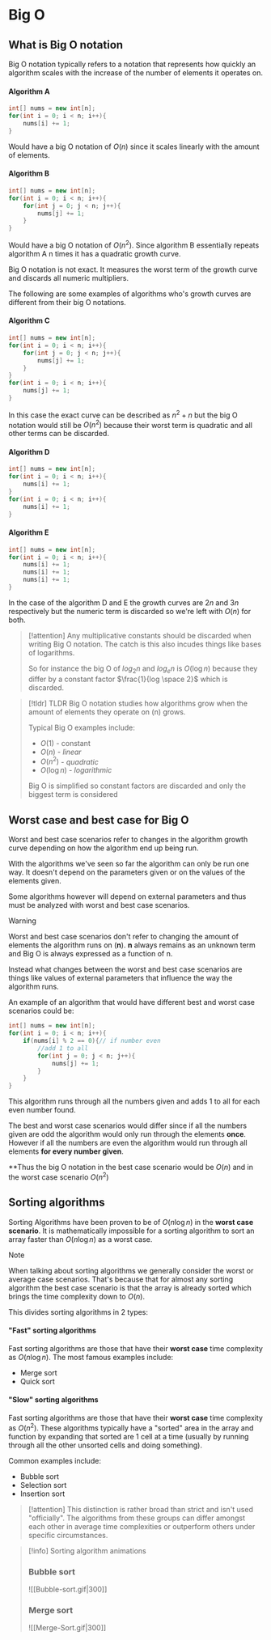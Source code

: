 # Big O

## What is Big O notation
Big O notation typically refers to a notation that represents how quickly an algorithm scales with the increase of the number of elements it operates on.

#### Algorithm A
```c++
int[] nums = new int[n];
for(int i = 0; i < n; i++){
	nums[i] += 1;
}
```
Would have a big O notation of $O(n)$ since it scales linearly with the amount of elements.

#### Algorithm B
```c++
int[] nums = new int[n];
for(int i = 0; i < n; i++){
	for(int j = 0; j < n; j++){
		nums[j] += 1;
	}
}
```
Would have a big O notation of $O(n^2)$. Since algorithm B essentially repeats algorithm A n times it has a quadratic growth curve. 

Big O notation is not exact. It measures the worst term of the growth curve and discards all numeric multipliers.

The following are some examples of algorithms who's growth curves are different from their big O notations.
#### Algorithm C
```c++
int[] nums = new int[n];
for(int i = 0; i < n; i++){
	for(int j = 0; j < n; j++){
		nums[j] += 1;
	}
}
for(int i = 0; i < n; i++){
	nums[j] += 1;
}
```

In this case the exact curve can be described as $n^2 + n$ but the big O notation would still be $O(n^2)$ because their worst term is quadratic and all other terms can be discarded.

#### Algorithm D
```c++
int[] nums = new int[n];
for(int i = 0; i < n; i++){
	nums[i] += 1;
}
for(int i = 0; i < n; i++){
	nums[i] += 1;
}
```
#### Algorithm E
```c++
int[] nums = new int[n];
for(int i = 0; i < n; i++){
	nums[i] += 1;
	nums[i] += 1;
	nums[i] += 1;
}
```

In the case of the algorithm D and E the growth curves are $2n$ and $3n$ respectively but the numeric term is discarded so we're left with $O(n)$ for both.

> [!attention] 
> Any multiplicative constants should be discarded when writing Big O notation. The catch is this also incudes things like bases of logarithms.
> 
> So for instance the big O of $log_2 n$ and $log_e n$ is $O(\log{n})$ because they differ by a constant factor $\frac{1}{log \space 2}$ which is discarded. 



> [!tldr] TLDR
> Big O notation studies how algorithms grow when the amount of elements they operate on (n) grows. 
> 
> Typical Big O examples include:
> - $O(1)$ - constant 
> - $O(n)$ - *linear*
> - $O(n^2)$ - *quadratic*
> - $O(\log{n})$ - *logarithmic*
>
> Big O is simplified so constant factors are discarded and only the biggest term is considered

## Worst case and best case for Big O
Worst and best case scenarios refer to changes in the algorithm growth curve depending on how the algorithm end up being run.

With the algorithms we've seen so far the algorithm can only be run one way. It doesn't depend on the parameters given or on the values of the elements given.

Some algorithms however will depend on external parameters and thus must be analyzed with worst and best case scenarios.

> [!warning] 
> Worst and best case scenarios don't refer to changing the amount of elements the algorithm runs on (**n**). **n** always remains as an unknown term and Big O is always expressed as a function of n. 
> 
> Instead what changes between the worst and best case scenarios are things like values of external parameters that influence the way the algorithm runs.

An example of an algorithm that would have different best and worst case scenarios could be:
```c++
int[] nums = new int[n];
for(int i = 0; i < n; i++){
	if(nums[i] % 2 == 0){// if number even
		//add 1 to all
		for(int j = 0; j < n; j++){
			nums[j] += 1;
		}
	}
}
```

This algorithm runs through all the numbers given and adds 1 to all for each even number found.

The best and worst case scenarios would differ since if all the numbers given are odd the algorithm would only run through the elements **once**. However if all the numbers are even the algorithm would run through all elements **for every number given**. 

**Thus the big O notation in the best case scenario would be $O(n)$ and in the worst case scenario $O(n^2)$
## Sorting algorithms
Sorting Algorithms have been proven to be of $O(n\log{n})$ in the **worst case scenario**. It is mathematically impossible for a sorting algorithm to sort an array faster than $O(n\log{n})$ as a worst case.

>[!note] 
>When talking about sorting algorithms we generally consider the worst or average case scenarios. That's because that for almost any sorting algorithm the best case scenario is that the array is already sorted which brings the time complexity down to $O(n)$. 

This divides sorting algorithms in 2 types:
#### "Fast" sorting algorithms
Fast sorting algorithms are those that have their **worst case** time complexity as $O(n\log{n})$. The most famous examples include:
- Merge sort
- Quick sort
#### "Slow" sorting algorithms
Fast sorting algorithms are those that have their **worst case** time complexity as $O(n^2)$. These algorithms typically have a "sorted" area in the array and function by expanding that sorted are 1 cell at a time (usually by running through all the other unsorted cells and doing something). 

Common examples include:
- Bubble sort
- Selection sort
- Insertion sort

>[!attention] 
>This distinction is rather broad than strict and isn't used "officially". The algorithms from these groups can differ amongst each other in average time complexities or outperform others under specific circumstances.

>[!info] Sorting algorithm animations
>### Bubble sort
>![[Bubble-sort.gif|300]]
>### Merge sort
>![[Merge-Sort.gif|300]]